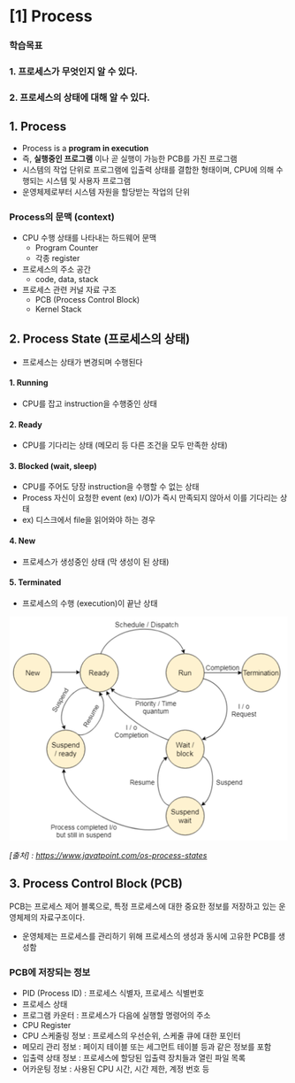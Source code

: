# [1] Process

### 학습목표

### 1. 프로세스가 무엇인지 알 수 있다.

### 2. 프로세스의 상태에 대해 알 수 있다.



## 1. Process

- Process is a **program in execution**
- 즉, **실행중인 프로그램** 이나 곧 실행이 가능한 PCB를 가진 프로그램
- 시스템의 작업 단위로 프로그램에 입출력 상태를 결합한 형태이며, CPU에 의해 수행되는 시스템 및 사용자 프로그램
- 운영체제로부터 시스템 자원을 할당받는 작업의 단위



### Process의 문맥 (context)

- CPU 수행 상태를 나타내는 하드웨어 문맥
  - Program Counter
  - 각종 register
- 프로세스의 주소 공간
  - code, data, stack
- 프로세스 관련 커널 자료 구조
  - PCB (Process Control Block)
  - Kernel Stack



## 2. Process State (프로세스의 상태)

- 프로세스는 상태가 변경되며 수행된다

#### 1. Running

- CPU를 잡고 instruction을 수행중인 상태

#### 2. Ready

- CPU를 기다리는 상태 (메모리 등 다른 조건을 모두 만족한 상태)

#### 3. Blocked (wait, sleep)

- CPU를 주어도 당장 instruction을 수행할 수 없는 상태
- Process 자신이 요청한 event (ex) I/O)가 즉시 만족되지 않아서 이를 기다리는 상태
- ex) 디스크에서 file을 읽어와야 하는 경우

#### 4. New

- 프로세스가 생성중인 상태 (막 생성이 된 상태)

#### 5. Terminated

- 프로세스의 수행 (execution)이 끝난 상태

<img src="image/process-diagram.png" alt="image-20210808224105176" style="zoom:50%;" />

*[출처] : https://www.javatpoint.com/os-process-states*



## 3. Process Control Block (PCB)

  PCB는 프로세스 제어 블록으로, 특정 프로세스에 대한 중요한 정보를 저장하고 있는 운영체제의 자료구조이다.

- 운영체제는 프로세스를 관리하기 위해 프로세스의 생성과 동시에 고유한 PCB를 생성함

### PCB에 저장되는 정보

- PID (Process ID) : 프로세스 식별자, 프로세스 식별번호
- 프로세스 상태
- 프로그램 카운터 : 프로세스가 다음에 실행할 명령어의 주소
- CPU Register
- CPU 스케줄링 정보 : 프로세스의 우선순위, 스케줄 큐에 대한 포인터
- 메모리 관리 정보 : 페이지 테이블 또는 세그먼트 테이블 등과 같은 정보를 포함
- 입출력 상태 정보 : 프로세스에 할당된 입출력 장치들과 열린 파일 목록
- 어카운팅 정보 : 사용된 CPU 시간, 시간 제한, 계정 번호 등





